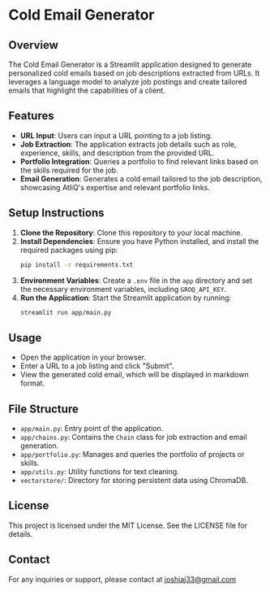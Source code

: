 # Cold Email Generator

## Overview
The Cold Email Generator is a Streamlit application designed to generate personalized cold emails based on job descriptions extracted from URLs. It leverages a language model to analyze job postings and create tailored emails that highlight the capabilities of a client.

## Features
- **URL Input**: Users can input a URL pointing to a job listing.
- **Job Extraction**: The application extracts job details such as role, experience, skills, and description from the provided URL.
- **Portfolio Integration**: Queries a portfolio to find relevant links based on the skills required for the job.
- **Email Generation**: Generates a cold email tailored to the job description, showcasing AtliQ's expertise and relevant portfolio links.

## Setup Instructions
1. **Clone the Repository**: Clone this repository to your local machine.
2. **Install Dependencies**: Ensure you have Python installed, and install the required packages using pip:
   ```bash
   pip install -r requirements.txt
   ```
3. **Environment Variables**: Create a `.env` file in the `app` directory and set the necessary environment variables, including `GROQ_API_KEY`.
4. **Run the Application**: Start the Streamlit application by running:
   ```bash
   streamlit run app/main.py
   ```

## Usage
- Open the application in your browser.
- Enter a URL to a job listing and click "Submit".
- View the generated cold email, which will be displayed in markdown format.

## File Structure
- `app/main.py`: Entry point of the application.
- `app/chains.py`: Contains the `Chain` class for job extraction and email generation.
- `app/portfolio.py`: Manages and queries the portfolio of projects or skills.
- `app/utils.py`: Utility functions for text cleaning.
- `vectorstore/`: Directory for storing persistent data using ChromaDB.

## License
This project is licensed under the MIT License. See the LICENSE file for details.

## Contact
For any inquiries or support, please contact at joshiaj33@gmail.com
